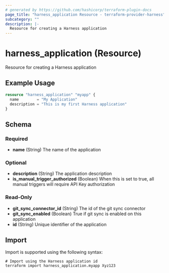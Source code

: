 ```yaml
---
# generated by https://github.com/hashicorp/terraform-plugin-docs
page_title: "harness_application Resource - terraform-provider-harness"
subcategory: ""
description: |-
  Resource for creating a Harness application
---
```


# harness_application (Resource)

Resource for creating a Harness application

## Example Usage

```terraform
resource "harness_application" "myapp" {
  name        = "My Application"
  description = "This is my first Harness application"
}
```

<!-- schema generated by tfplugindocs -->
## Schema

### Required

- **name** (String) The name of the application

### Optional

- **description** (String) The application description
- **is_manual_trigger_authorized** (Boolean) When this is set to true, all manual triggers will require API Key authorization

### Read-Only

- **git_sync_connector_id** (String) The id of the git sync connector
- **git_sync_enabled** (Boolean) True if git sync is enabled on this application
- **id** (String) Unique identifier of the application

## Import

Import is supported using the following syntax:

```shell
# Import using the Harness application id
terraform import harness_application.myapp Xyz123
```
